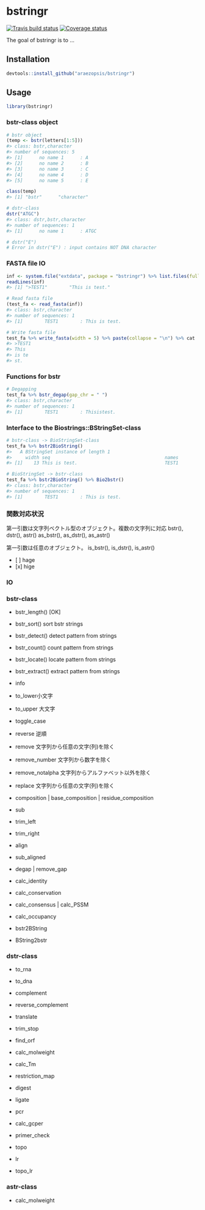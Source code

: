 
<!-- README.md is generated from README.Rmd. Please edit that file -->
bstringr
========

[![Travis build status](https://travis-ci.org/araezopsis/bstringr.svg?branch=master)](https://travis-ci.org/araezopsis/bstringr) [![Coverage status](https://codecov.io/gh/araezopsis/bstringr/branch/master/graph/badge.svg)](https://codecov.io/github/araezopsis/bstringr?branch=master)

The goal of bstringr is to ...

Installation
------------

``` r
devtools::install_github("araezopsis/bstringr")
```

Usage
-----

``` r
library(bstringr)
```

### bstr-class object

``` r
# bstr object
(temp <- bstr(letters[1:5]))
#> class: bstr,character 
#> number of sequences: 5 
#> [1]      no name 1      : A                                                       1 
#> [2]      no name 2      : B                                                       1 
#> [3]      no name 3      : C                                                       1 
#> [4]      no name 4      : D                                                       1 
#> [5]      no name 5      : E                                                       1

class(temp)
#> [1] "bstr"      "character"

# dstr-class
dstr("ATGC")
#> class: dstr,bstr,character 
#> number of sequences: 1 
#> [1]      no name 1      : ATGC                                                    4

# dstr("E")
# Error in dstr("E") : input contains NOT DNA character
```

### FASTA file IO

``` r
inf <- system.file("extdata", package = "bstringr") %>% list.files(full.names = T)
readLines(inf)
#> [1] ">TEST1"        "This is test."

# Read fasta file
(test_fa <- read_fasta(inf))
#> class: bstr,character 
#> number of sequences: 1 
#> [1]        TEST1        : This is test.                                           13

# Write fasta file
test_fa %>% write_fasta(width = 5) %>% paste(collapse = "\n") %>% cat
#> >TEST1
#> This 
#> is te
#> st.
```

### Functions for bstr

``` r
# Degapping
test_fa %>% bstr_degap(gap_chr = " ")
#> class: bstr,character 
#> number of sequences: 1 
#> [1]        TEST1        : Thisistest.                                             11
```

### Interface to the Biostrings::BStringSet-class

``` r
# bstr-class -> BioStringSet-class
test_fa %>% bstr2BioString()
#>   A BStringSet instance of length 1
#>     width seq                                          names               
#> [1]    13 This is test.                                TEST1

# BioStringSet -> bstr-class
test_fa %>% bstr2BioString() %>% Bio2bstr()
#> class: bstr,character 
#> number of sequences: 1 
#> [1]        TEST1        : This is test.                                           13
```

### 関数対応状況

第一引数は文字列ベクトル型のオブジェクト。複数の文字列に対応 bstr(), dstr(), astr() as\_bstr(), as\_dstr(), as\_astr()

第一引数は任意のオブジェクト。 is\_bstr(), is\_dstr(), is\_astr()

-   \[ \] hage
-   \[x\] hige

### IO

### bstr-class

-   bstr\_length() \[OK\]
-   bstr\_sort() sort bstr strings
-   bstr\_detect() detect pattern from strings
-   bstr\_count() count pattern from strings
-   bstr\_locate() locate pattern from strings
-   bstr\_extract() extract pattern from strings
-   info
-   to\_lower小文字
-   to\_upper 大文字
-   toggle\_case
-   reverse 逆順
-   remove 文字列から任意の文字(列)を除く
-   remove\_number 文字列から数字を除く
-   remove\_notalpha 文字列からアルファベット以外を除く
-   replace 文字列から任意の文字(列)を除く
-   composition | base\_composition | residue\_composition
-   sub
-   trim\_left
-   trim\_right

-   align
-   sub\_aligned
-   degap | remove\_gap
-   calc\_identity
-   calc\_conservation
-   calc\_consensus | calc\_PSSM
-   calc\_occupancy

-   bstr2BString
-   BString2bstr

### dstr-class

-   to\_rna
-   to\_dna
-   complement
-   reverse\_complement
-   translate
-   trim\_stop
-   find\_orf

-   calc\_molweight
-   calc\_Tm

-   restriction\_map
-   digest
-   ligate

-   pcr
-   calc\_gcper
-   primer\_check
-   topo
-   lr
-   topo\_lr

### astr-class

-   calc\_molweight
